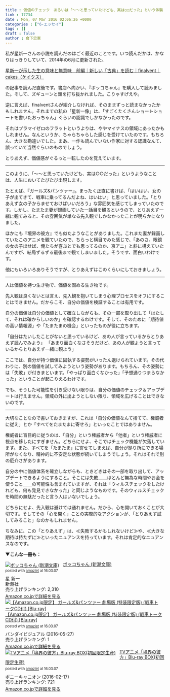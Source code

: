 ```yaml
---
title : 価値のチェック　あるいは「〜〜と思っていたけども、実は○○だった」という体験
link : 17734
date : Mon, 07 Mar 2016 02:06:26 +0000
categories : ["6-エッセイ"]
tags : []
draft : false
author : 倉下忠憲
---
```


私が星新一さんの小説を読んだのはごく最近のことです。いつ読んだかは、かなりはっきりしていて、2014年の6月に更新された、

<a href="https://cakes.mu/posts/6103">星新一が示した生の意味と無意味　前編｜新しい「古典」を読む｜finalvent｜cakes（ケイクス）</a>

の記事を読んだ直後です。書店へ向かい、『ボッコちゃん』を購入して読みました。そして、ズギューンと頭を打ち抜かれました。こりゃすげえや。

逆に言えば、finalventさんが紹介しなければ、そのままずっと読まなかったかもしれません。それまでの私の「星新一像」は、「すごくたくさんショートショートを書いたおっちゃん」ぐらいの認識でしかなかったのです。

それはプラマイゼロのフラットというよりは、ややマイナスの領域にあったかもしれません。なんというか、ちゃらちゃらした感じを受けていたのです。もちろん、大きな勘違いでした。まあ、一作も読んでいない作家に対する認識なんて、誤っていて当然ぐらいのものでしょう。

とりあえず、価値感がぐるっと一転したのを覚えています。

<hr />

このように、「〜〜と思っていたけども、実は○○だった」というようなことは、人生においてたびたび出現します。

たとえば、『ガールズ&パンツァー』。まったく正直に書けば、「はいはい、女の子が出てきて、戦車に乗ってるんだよね、はいはい」と思っていました。「とりあえず女の子からませておけばいいだろう」な雰囲気を感じてしまっていたのです。しかし、たまたま妻が録画していた一話目を観るというので、とりあえず一緒に観てみると、その雰囲気が単なる先入観でしかなかったことが明らかになりました。

ほかにも『境界の彼方』でも似たようなことがありました。これまた妻が録画していたこのアニメを観ていたので、ちらっと横目でみた感じで、「あのさ、眼鏡の女の子出せば、俺たちが喜ぶとでも思ってるのか、京アニ」と斜に構えていたんですが、結局ずるずる最後まで観てしまいました。そうです、面白いわけです。

他にもいろいろありそうですが、とりあえずはこのくらいにしておきましょう。

<hr />

人は価値を持つ生き物で、価値を固める生き物です。

先入観は良くないとは言え、先入観を抱いてしまう心理プロセスをオフにすることはできません。だからこそ、自分の価値を検証することは有用です。

自分の価値は自分の価値として確立しながらも、その一部を取り出して「はたして、それは確からしいのか」を確認するわけです。そして、そのために「期待値の高い情報源」や「たまたまの機会」といったものが役に立ちます。

「自分はたいしたことがないと思っているけど、あの人が言っているからとりあえず読んでみよう」
「あまり面白くなさそうだけど、あの人が観ようと言っているからとりあえず一緒に観よう」

ここでは、自分が持つ価値に固執する姿勢がいったん退けられています。その代わりに、別の価値を試してみようという姿勢があります。もちろん、その姿勢には「失敗」が付きまといます。「やっぱり面白くなかった」「予想通りつまらなかった」ということが起こりえるわけです。

でも、そうした可能性を引き受けない限りは、自分の価値のチェック＆アップデートは行えません。領域の外に出ようとしない限り、領域を広げることはできないのです。

<hr />

大切なことなので書いておきますが、これは「自分の価値なんて捨てて、権威者に従え」とか「すべてをたまたまに寄せろ」といったことではありません。

権威者に盲目的に従うのは、「自分」という権威者から「他者」という権威者に視点を移したにすぎません。どちらにせよ、そこではチェック機能が欠落しています。また、すべてを「たまたま」に寄せてしまえば、自分が拠り所にできる場所がなくなり、精神的に不安定な状態が続いてしまうでしょう。それはそれで別の厄介さがあります。

自分の中に価値体系を確立しながらも、ときどきはその一部を取り出して、アップデートできるようにすること。そこには失敗＿＿ほとんど無為な時間やお金を使うこと＿＿の可能性も含まれていますが、それは「ウィルスチェックをしたけれども、何も発見できなかった」と同じようなものです。そのウィルスチェックを時間の無駄だったと言う人はいないでしょう。

どちらにせよ、先入観は避けては通れません。だから、心を開いておくことが大切です。そしてその「心を開く」ことの実際的なアクションが、「とりあえず試してみること」なのかもしれません。

ちなみに、この「とりあえず」は、≪失敗するかもしれないけど≫や、≪大きな期待は持たずに≫といったニュアンスを持っています。それは肯定的なニュアンスなのです。

<strong>▼こんな一冊も：</strong>

<div class="amazlet-box" style="margin-bottom:0px;"><div class="amazlet-image" style="float:left;margin:0px 12px 1px 0px;"><a href="http://www.amazon.co.jp/exec/obidos/ASIN/4101098018/rashita1000-22/ref=nosim/" name="amazletlink" target="_blank"><img src="http://ecx.images-amazon.com/images/I/51t17z2RTDL._SL160_.jpg" alt="ボッコちゃん (新潮文庫)" style="border: none;" /></a></div><div class="amazlet-info" style="line-height:120%; margin-bottom: 10px"><div class="amazlet-name" style="margin-bottom:10px;line-height:120%"><a href="http://www.amazon.co.jp/exec/obidos/ASIN/4101098018/rashita1000-22/ref=nosim/" name="amazletlink" target="_blank">ボッコちゃん (新潮文庫)</a><div class="amazlet-powered-date" style="font-size:80%;margin-top:5px;line-height:120%">posted with <a href="http://www.amazlet.com/" title="amazlet" target="_blank">amazlet</a> at 16.03.07</div></div><div class="amazlet-detail">星 新一 <br />新潮社 <br />売り上げランキング: 2,310<br /></div><div class="amazlet-sub-info" style="float: left;"><div class="amazlet-link" style="margin-top: 5px"><a href="http://www.amazon.co.jp/exec/obidos/ASIN/4101098018/rashita1000-22/ref=nosim/" name="amazletlink" target="_blank">Amazon.co.jpで詳細を見る</a></div></div></div><div class="amazlet-footer" style="clear: left"></div></div>

<div class="amazlet-box" style="margin-bottom:0px;"><div class="amazlet-image" style="float:left;margin:0px 12px 1px 0px;"><a href="http://www.amazon.co.jp/exec/obidos/ASIN/B01BMC7MIC/rashita1000-22/ref=nosim/" name="amazletlink" target="_blank"><img src="http://ecx.images-amazon.com/images/I/51OI0IDhLLL._SL160_.jpg" alt="【Amazon.co.jp限定】 ガールズ&パンツァー 劇場版 (特装限定版) (戦車トークCD付) [Blu-ray]" style="border: none;" /></a></div><div class="amazlet-info" style="line-height:120%; margin-bottom: 10px"><div class="amazlet-name" style="margin-bottom:10px;line-height:120%"><a href="http://www.amazon.co.jp/exec/obidos/ASIN/B01BMC7MIC/rashita1000-22/ref=nosim/" name="amazletlink" target="_blank">【Amazon.co.jp限定】 ガールズ&パンツァー 劇場版 (特装限定版) (戦車トークCD付) [Blu-ray]</a><div class="amazlet-powered-date" style="font-size:80%;margin-top:5px;line-height:120%">posted with <a href="http://www.amazlet.com/" title="amazlet" target="_blank">amazlet</a> at 16.03.07</div></div><div class="amazlet-detail">バンダイビジュアル (2016-05-27)<br />売り上げランキング: 1<br /></div><div class="amazlet-sub-info" style="float: left;"><div class="amazlet-link" style="margin-top: 5px"><a href="http://www.amazon.co.jp/exec/obidos/ASIN/B01BMC7MIC/rashita1000-22/ref=nosim/" name="amazletlink" target="_blank">Amazon.co.jpで詳細を見る</a></div></div></div><div class="amazlet-footer" style="clear: left"></div></div>

<div class="amazlet-box" style="margin-bottom:0px;"><div class="amazlet-image" style="float:left;margin:0px 12px 1px 0px;"><a href="http://www.amazon.co.jp/exec/obidos/ASIN/B017NK5P6I/rashita1000-22/ref=nosim/" name="amazletlink" target="_blank"><img src="http://ecx.images-amazon.com/images/I/5197T0qEqRL._SL160_.jpg" alt="TVアニメ「境界の彼方」Blu-ray BOX(初回限定生産)" style="border: none;" /></a></div><div class="amazlet-info" style="line-height:120%; margin-bottom: 10px"><div class="amazlet-name" style="margin-bottom:10px;line-height:120%"><a href="http://www.amazon.co.jp/exec/obidos/ASIN/B017NK5P6I/rashita1000-22/ref=nosim/" name="amazletlink" target="_blank">TVアニメ「境界の彼方」Blu-ray BOX(初回限定生産)</a><div class="amazlet-powered-date" style="font-size:80%;margin-top:5px;line-height:120%">posted with <a href="http://www.amazlet.com/" title="amazlet" target="_blank">amazlet</a> at 16.03.07</div></div><div class="amazlet-detail">ポニーキャニオン (2016-02-17)<br />売り上げランキング: 721<br /></div><div class="amazlet-sub-info" style="float: left;"><div class="amazlet-link" style="margin-top: 5px"><a href="http://www.amazon.co.jp/exec/obidos/ASIN/B017NK5P6I/rashita1000-22/ref=nosim/" name="amazletlink" target="_blank">Amazon.co.jpで詳細を見る</a></div></div></div><div class="amazlet-footer" style="clear: left"></div></div>
